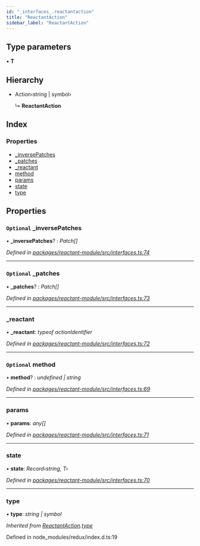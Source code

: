 ```yaml
---
id: "_interfaces_.reactantaction"
title: "ReactantAction"
sidebar_label: "ReactantAction"
---
```


## Type parameters

▪ **T**

## Hierarchy

* Action‹string | symbol›

  ↳ **ReactantAction**

## Index

### Properties

* [_inversePatches](_interfaces_.reactantaction.md#optional-_inversepatches)
* [_patches](_interfaces_.reactantaction.md#optional-_patches)
* [_reactant](_interfaces_.reactantaction.md#_reactant)
* [method](_interfaces_.reactantaction.md#optional-method)
* [params](_interfaces_.reactantaction.md#params)
* [state](_interfaces_.reactantaction.md#state)
* [type](_interfaces_.reactantaction.md#type)

## Properties

### `Optional` _inversePatches

• **_inversePatches**? : *Patch[]*

*Defined in [packages/reactant-module/src/interfaces.ts:74](https://github.com/unadlib/reactant/blob/a089af11/packages/reactant-module/src/interfaces.ts#L74)*

___

### `Optional` _patches

• **_patches**? : *Patch[]*

*Defined in [packages/reactant-module/src/interfaces.ts:73](https://github.com/unadlib/reactant/blob/a089af11/packages/reactant-module/src/interfaces.ts#L73)*

___

###  _reactant

• **_reactant**: *typeof actionIdentifier*

*Defined in [packages/reactant-module/src/interfaces.ts:72](https://github.com/unadlib/reactant/blob/a089af11/packages/reactant-module/src/interfaces.ts#L72)*

___

### `Optional` method

• **method**? : *undefined | string*

*Defined in [packages/reactant-module/src/interfaces.ts:69](https://github.com/unadlib/reactant/blob/a089af11/packages/reactant-module/src/interfaces.ts#L69)*

___

###  params

• **params**: *any[]*

*Defined in [packages/reactant-module/src/interfaces.ts:71](https://github.com/unadlib/reactant/blob/a089af11/packages/reactant-module/src/interfaces.ts#L71)*

___

###  state

• **state**: *Record‹string, T›*

*Defined in [packages/reactant-module/src/interfaces.ts:70](https://github.com/unadlib/reactant/blob/a089af11/packages/reactant-module/src/interfaces.ts#L70)*

___

###  type

• **type**: *string | symbol*

*Inherited from [ReactantAction](_interfaces_.reactantaction.md).[type](_interfaces_.reactantaction.md#type)*

Defined in node_modules/redux/index.d.ts:19
